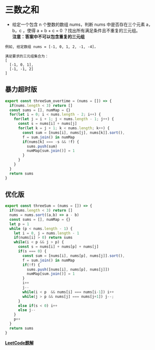 # 三数之和

- 给定一个包含 n 个整数的数组 nums，判断 nums 中是否存在三个元素 a，b，c ，使得 a + b + c = 0 ？找出所有满足条件且不重复的三元组。  
**注意：答案中不可以包含重复的三元组**   
```
例如, 给定数组 nums = [-1, 0, 1, 2, -1, -4]，

满足要求的三元组集合为：
[
  [-1, 0, 1],
  [-1, -1, 2]
]
```  
## 暴力超时版
```javascript
export const threeSum_overtime = (nums = []) => {
  if(nums.length < 3) return []
  const sums = [], numMap = {}
  for(let i = 0; i < nums.length - 2; i++) {
    for(let j = i + 1; j < nums.length - 1; j++) {
      const s = nums[i] + nums[j]
      for(let k = j + 1; k < nums.length; k++) {
        const sum = [nums[i], nums[j], nums[k]].sort(),
        f = sum.join() in numMap
        if(nums[k] === -s && !f) {
          sums.push(sum)
          numMap[sum.join()] = 1
        }
      }
    }
  }
  return sums
}
```
## 优化版
```javascript
export const threeSum = (nums = []) => {
  if(nums.length < 3) return []
  nums = nums.sort((a,b) => a - b)
  const sums = [], numMap = {}
  let p = 1
  while (p < nums.length - 1) {
    let i = 0, j = nums.length - 1
    if(nums[i] > 0) return sums
    while(i < p && j > p) {
      const s = nums[i] + nums[p] + nums[j]
      if(s === 0) {
        const sum = [nums[i], nums[p], nums[j]].sort(),
        f = sum.join() in numMap
        if(!f) {
          sums.push([nums[i], nums[p], nums[j]])
          numMap[sum.join()] = 1
        }
        i++
        j--
        while(i < p  && nums[i] === nums[i-1]) i++
        while(j > p && nums[j] === nums[j+1]) j--;
      } 
      else if(s < 0) i++ 
      else j--
    }
    p++
  }
  return sums
}
```
<CodeTest style="margin-top: 20px;" mode="threeSum" />  

**[LeetCode题解](https://leetcode-cn.com/problems/3sum/solution/three-sum-ti-jie-by-wonderful611/)**  

<vTalk />